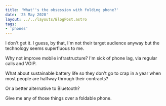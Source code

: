 ```yaml
---
title: 'What''s the obsession with folding phone?'
date: '25 May 2020'
layout: ../../layouts/BlogPost.astro
tags:
- 'phones'
---
```


I don't get it. I guess, by that, I'm not their target audience anyway but the technology seems superfluous to me.

Why not improve mobile infrastructure? I'm sick of phone lag, via regular calls and VOIP.

What about sustainable battery life so they don't go to crap in a year when most people are halfway through their contracts?

Or a better alternative to Bluetooth?

Give me any of those things over a foldable phone.